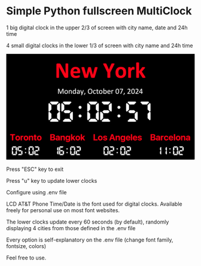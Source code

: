 # Simple Python fullscreen MultiClock

1 big digital clock in the upper 2/3 of screen with city name, date and 24h time

4 small digital clocks in the lower 1/3 of screen with city name and 24h time

![Alt text](/screenshots/example1.png?raw=true "Screenshot")

Press "ESC" key to exit

Press "u" key to update lower clocks

Configure using .env file

LCD AT&T Phone Time/Date is the font used for digital clocks. Available freely for personal use on most font websites.

The lower clocks update every 60 seconds (by default), randomly displaying 4 cities from those defined in the .env file

Every option is self-explanatory on the .env file (change font family, fontsize, colors)

Feel free to use.